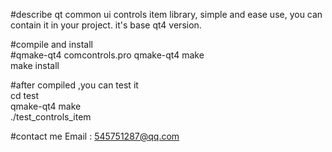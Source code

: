 #describe
qt common ui controls item library, simple and ease use, you can contain it in your project.  it's base qt4 version.
  
  
#compile and install  
#qmake-qt4 comcontrols.pro
qmake-qt4 
make  
make install  
 

#after  compiled ,you can test it  
cd test   
qmake-qt4
make   
./test_controls_item   
  

#contact me
Email  :  <545751287@qq.com> 
